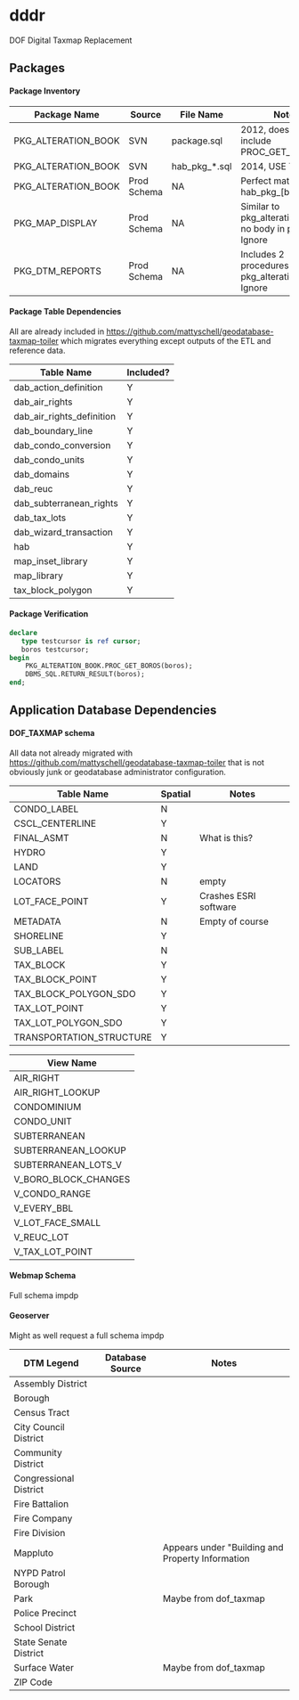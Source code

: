 # dddr

DOF Digital Taxmap Replacement

## Packages

#### Package Inventory

| Package Name | Source | File Name | Notes |
| --- | --- | --- | --- |
| PKG_ALTERATION_BOOK | SVN | package.sql | 2012, does not include PROC_GET_HAB_LIST |
| PKG_ALTERATION_BOOK | SVN | hab_pkg_*.sql | 2014, USE THIS ONE |
| PKG_ALTERATION_BOOK | Prod Schema | NA | Perfect match with hab_pkg_[body|spec].sql |
| PKG_MAP_DISPLAY | Prod Schema | NA | Similar to pkg_alteration_book, no body in prod. Ignore | 
| PKG_DTM_REPORTS | Prod Schema | NA | Includes 2 procedures also in pkg_alteration_book. Ignore | 



#### Package Table Dependencies

All are already included in https://github.com/mattyschell/geodatabase-taxmap-toiler which migrates everything except outputs of the ETL and reference data.

| Table Name | Included? |
| ---- | ---- |
| dab_action_definition | Y |
| dab_air_rights | Y |
| dab_air_rights_definition | Y |
| dab_boundary_line | Y |
| dab_condo_conversion | Y |
| dab_condo_units | Y |
| dab_domains | Y |
| dab_reuc | Y |
| dab_subterranean_rights | Y |
| dab_tax_lots | Y |
| dab_wizard_transaction | Y |
| hab | Y |
| map_inset_library | Y |
| map_library | Y |
| tax_block_polygon | Y | 

#### Package Verification

```sql
declare
   type testcursor is ref cursor;
   boros testcursor;
begin
    PKG_ALTERATION_BOOK.PROC_GET_BOROS(boros);
    DBMS_SQL.RETURN_RESULT(boros); 
end;
```

## Application Database Dependencies

#### DOF_TAXMAP schema

All data not already migrated with https://github.com/mattyschell/geodatabase-taxmap-toiler that is not obviously junk or geodatabase administrator configuration.

| Table Name | Spatial | Notes |
| ---- | ---- | ---- | 
| CONDO_LABEL | N | |
| CSCL_CENTERLINE | Y | |
| FINAL_ASMT | N | What is this? |
| HYDRO | Y |  |
| LAND | Y |  |
| LOCATORS | N | empty |
| LOT_FACE_POINT | Y | Crashes ESRI software |
| METADATA | N | Empty of course |
| SHORELINE | Y |  | 
| SUB_LABEL | N |  |
| TAX_BLOCK | Y |  |
| TAX_BLOCK_POINT | Y |  |
| TAX_BLOCK_POLYGON_SDO | Y |  |
| TAX_LOT_POINT | Y |  |
| TAX_LOT_POLYGON_SDO | Y |  |
| TRANSPORTATION_STRUCTURE | Y |  |

| View Name | 
| ---- |  
| AIR_RIGHT |
| AIR_RIGHT_LOOKUP |
| CONDOMINIUM |
| CONDO_UNIT |
| SUBTERRANEAN |
| SUBTERRANEAN_LOOKUP |
| SUBTERRANEAN_LOTS_V |
| V_BORO_BLOCK_CHANGES |
| V_CONDO_RANGE |
| V_EVERY_BBL |
| V_LOT_FACE_SMALL |
| V_REUC_LOT |
| V_TAX_LOT_POINT |


#### Webmap Schema

Full schema impdp

#### Geoserver

Might as well request a full schema impdp

| DTM Legend | Database Source | Notes |
| ---- | ---- | ---- |
| Assembly District |  |  |
| Borough |  |  |
| Census Tract |  |  |
| City Council District |  |  |
| Community District |  |  |
| Congressional District |  |  |
| Fire Battalion |  |  |
| Fire Company |  |  |
| Fire Division |  |  |
| Mappluto |  | Appears under "Building and Property Information |
| NYPD Patrol Borough |  |  |
| Park |  | Maybe from dof_taxmap |
| Police Precinct |  |  |
| School District |  |  |
| State Senate District |  |  |
| Surface Water |  | Maybe from dof_taxmap |
| ZIP Code |  |  |

